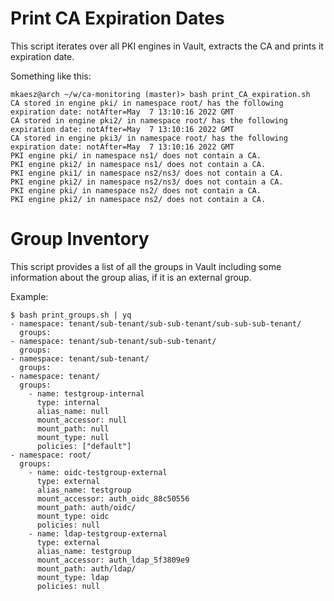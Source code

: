 # Print CA Expiration Dates

This script iterates over all PKI engines in Vault, extracts the CA and prints it expiration date.

Something like this:
```
mkaesz@arch ~/w/ca-monitoring (master)> bash print_CA_expiration.sh
CA stored in engine pki/ in namespace root/ has the following expiration date: notAfter=May  7 13:10:16 2022 GMT
CA stored in engine pki2/ in namespace root/ has the following expiration date: notAfter=May  7 13:10:16 2022 GMT
CA stored in engine pki3/ in namespace root/ has the following expiration date: notAfter=May  7 13:10:16 2022 GMT
PKI engine pki/ in namespace ns1/ does not contain a CA.
PKI engine pki2/ in namespace ns1/ does not contain a CA.
PKI engine pki1/ in namespace ns2/ns3/ does not contain a CA.
PKI engine pki2/ in namespace ns2/ns3/ does not contain a CA.
PKI engine pki/ in namespace ns2/ does not contain a CA.
PKI engine pki2/ in namespace ns2/ does not contain a CA.
```

# Group Inventory

This script provides a list of all the groups in Vault including some
information about the group alias, if it is an external group.

Example:
```
$ bash print_groups.sh | yq
- namespace: tenant/sub-tenant/sub-sub-tenant/sub-sub-sub-tenant/
  groups:
- namespace: tenant/sub-tenant/sub-sub-tenant/
  groups:
- namespace: tenant/sub-tenant/
  groups:
- namespace: tenant/
  groups:
    - name: testgroup-internal
      type: internal
      alias_name: null
      mount_accessor: null
      mount_path: null
      mount_type: null
      policies: ["default"]
- namespace: root/
  groups:
    - name: oidc-testgroup-external
      type: external
      alias_name: testgroup
      mount_accessor: auth_oidc_88c50556
      mount_path: auth/oidc/
      mount_type: oidc
      policies: null
    - name: ldap-testgroup-external
      type: external
      alias_name: testgroup
      mount_accessor: auth_ldap_5f3809e9
      mount_path: auth/ldap/
      mount_type: ldap
      policies: null
```
